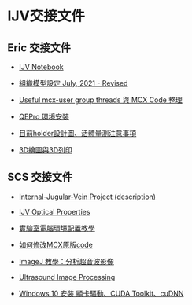 IJV交接文件
===

Eric 交接文件
---

- [IJV Notebook](/IJV-Project/handover/eric/IJV_Notebook/)

- [組織模型設定 July, 2021 - Revised](/IJV-Project/handover/eric/IJV_tissue_model_setting/)

- [Useful mcx-user group threads 與 MCX Code 整理](/IJV-Project/handover/eric/IJV_Useful_mcx-user_group_threads_MCX_code_tutorial/)

- [QEPro 環境安裝](/IJV-Project/handover/eric/IJV_QEPro_installation/)

- [目前holder設計圖、活體量測注意事項](/IJV-Project/handover/eric/IJV_holder_design_in_vivo_precautions/)

- [3D繪圖與3D列印](/IJV-Project/handover/eric/MD703_3D_printing_tutorial/)

SCS 交接文件
---

- [Internal-Jugular-Vein Project (description)](/IJV-Project/introduction/)

- [IJV Optical Properties](/IJV-Project/handover/IJV_optical_properties/)

- [實驗室電腦環境配置教學](/IJV-Project/handover/MD703_Computer_Setting_Tutorial/)

- [如何修改MCX原版code](/IJV-Project/handover/eidt_mcx_source_code/)

- [ImageJ 教學：分析超音波影像](/IJV-Project/handover/ImageJ_tutorial/)

- [Ultrasound Image Processing](/IJV-Project/handover/ijv_numeric_model_constructed_by_ultrasound/)

- [Windows 10 安裝 顯卡驅動、CUDA Toolkit、cuDNN](https://hackmd.io/@Kailyn/SyEWRTTC_)

